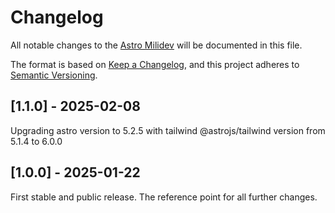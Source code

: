 # Changelog
All notable changes to the [Astro Milidev](https://github.com/bartoszlenar/astro-milidev) will be documented in this file.

The format is based on [Keep a Changelog](https://keepachangelog.com/en/1.1.0/),
and this project adheres to [Semantic Versioning](https://semver.org/spec/v2.0.0.html).



## [1.1.0] - 2025-02-08

Upgrading astro version to 5.2.5 with tailwind @astrojs/tailwind version from 5.1.4 to 6.0.0

## [1.0.0] - 2025-01-22

First stable and public release. The reference point for all further changes.